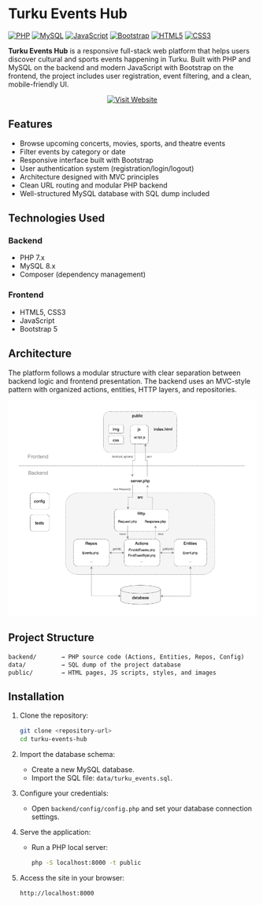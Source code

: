 # Turku Events Hub

[![PHP](https://img.shields.io/badge/PHP-7.x-blue?logo=php)](https://www.php.net/)
[![MySQL](https://img.shields.io/badge/MySQL-8.x-blue?logo=mysql)](https://www.mysql.com/)
[![JavaScript](https://img.shields.io/badge/JavaScript-ES6-yellow?logo=javascript)](https://developer.mozilla.org/en-US/docs/Web/JavaScript)
[![Bootstrap](https://img.shields.io/badge/Bootstrap-5.x-purple?logo=bootstrap)](https://getbootstrap.com/)
[![HTML5](https://img.shields.io/badge/HTML5-E34F26?logo=html5&logoColor=white)](https://developer.mozilla.org/en-US/docs/Web/HTML)
[![CSS3](https://img.shields.io/badge/CSS3-1572B6?logo=css3&logoColor=white)](https://developer.mozilla.org/en-US/docs/Web/CSS)

**Turku Events Hub** is a responsive full-stack web platform that helps users discover cultural and sports events happening in Turku. Built with PHP and MySQL on the backend and modern JavaScript with Bootstrap on the frontend, the project includes user registration, event filtering, and a clean, mobile-friendly UI.

<p align="center">
  <a href="https://turkuevents.online">
    <img src="https://img.shields.io/badge/Visit-Website-blue" alt="Visit Website" width="150">
  </a>
</p>

## Features

- Browse upcoming concerts, movies, sports, and theatre events
- Filter events by category or date
- Responsive interface built with Bootstrap
- User authentication system (registration/login/logout)
- Architecture designed with MVC principles
- Clean URL routing and modular PHP backend
- Well-structured MySQL database with SQL dump included

## Technologies Used

### Backend

- PHP 7.x
- MySQL 8.x
- Composer (dependency management)

### Frontend

- HTML5, CSS3
- JavaScript
- Bootstrap 5

## Architecture

The platform follows a modular structure with clear separation between backend logic and frontend presentation. The backend uses an MVC-style pattern with organized actions, entities, HTTP layers, and repositories.

<p align="center">
  <img src="assets/architecture_diagram.png" alt="Architecture Diagram">
</p>

## Project Structure

```
backend/       → PHP source code (Actions, Entities, Repos, Config)
data/          → SQL dump of the project database
public/        → HTML pages, JS scripts, styles, and images
```

## Installation

1. Clone the repository:

   ```bash
   git clone <repository-url>
   cd turku-events-hub
   ```

2. Import the database schema:

   - Create a new MySQL database.
   - Import the SQL file: `data/turku_events.sql`.

3. Configure your credentials:

   - Open `backend/config/config.php` and set your database connection settings.

4. Serve the application:

   - Run a PHP local server:

     ```bash
     php -S localhost:8000 -t public
     ```

5. Access the site in your browser:

   ```
   http://localhost:8000
   ```
